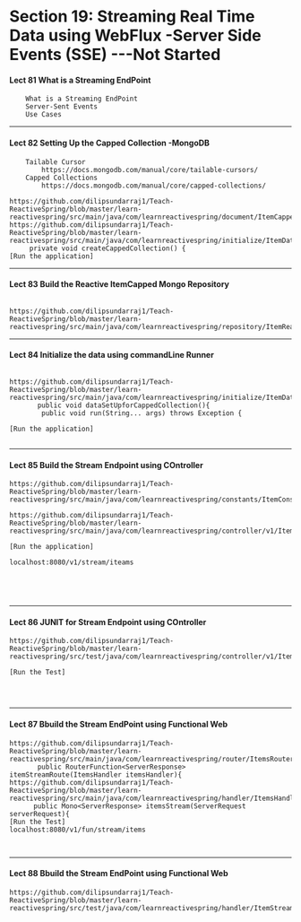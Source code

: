 # Section 19: Streaming Real Time Data using WebFlux -Server Side Events (SSE)  ---Not Started 

#### Lect 81 What is a Streaming EndPoint
```
    What is a Streaming EndPoint
    Server-Sent Events
    Use Cases

```
--------
#### Lect 82 Setting Up the Capped Collection -MongoDB
```
    Tailable Cursor
        https://docs.mongodb.com/manual/core/tailable-cursors/
    Capped Collections
        https://docs.mongodb.com/manual/core/capped-collections/
        
https://github.com/dilipsundarraj1/Teach-ReactiveSpring/blob/master/learn-reactivespring/src/main/java/com/learnreactivespring/document/ItemCapped.java
https://github.com/dilipsundarraj1/Teach-ReactiveSpring/blob/master/learn-reactivespring/src/main/java/com/learnreactivespring/initialize/ItemDataInitializer.java
     private void createCappedCollection() {
[Run the application]

```
--------
#### Lect 83 Build the Reactive ItemCapped Mongo Repository
```

https://github.com/dilipsundarraj1/Teach-ReactiveSpring/blob/master/learn-reactivespring/src/main/java/com/learnreactivespring/repository/ItemReactiveCappedRepository.java

```
--------
#### Lect 84 Initialize the data using commandLine Runner

```

https://github.com/dilipsundarraj1/Teach-ReactiveSpring/blob/master/learn-reactivespring/src/main/java/com/learnreactivespring/initialize/ItemDataInitializer.java
       public void dataSetUpforCappedCollection(){
        public void run(String... args) throws Exception {
       
[Run the application]    
    
```
--------
#### Lect 85 Build the Stream Endpoint using COntroller

```
https://github.com/dilipsundarraj1/Teach-ReactiveSpring/blob/master/learn-reactivespring/src/main/java/com/learnreactivespring/constants/ItemConstants.java

https://github.com/dilipsundarraj1/Teach-ReactiveSpring/blob/master/learn-reactivespring/src/main/java/com/learnreactivespring/controller/v1/ItemStreamController.java

[Run the application]  

localhost:8080/v1/stream/iteams



    
```
--------
#### Lect 86 JUNIT for Stream Endpoint using COntroller

```
https://github.com/dilipsundarraj1/Teach-ReactiveSpring/blob/master/learn-reactivespring/src/test/java/com/learnreactivespring/controller/v1/ItemStreamControllerTest.java

[Run the Test]  


    
```
--------
#### Lect 87 Bbuild the Stream EndPoint using Functional Web

```
https://github.com/dilipsundarraj1/Teach-ReactiveSpring/blob/master/learn-reactivespring/src/main/java/com/learnreactivespring/router/ItemsRouter.java
       public RouterFunction<ServerResponse> itemStreamRoute(ItemsHandler itemsHandler){
https://github.com/dilipsundarraj1/Teach-ReactiveSpring/blob/master/learn-reactivespring/src/main/java/com/learnreactivespring/handler/ItemsHandler.java
      public Mono<ServerResponse> itemsStream(ServerRequest serverRequest){
[Run the Test]  
localhost:8080/v1/fun/stream/items

    
```
--------
#### Lect 88 Bbuild the Stream EndPoint using Functional Web

```
https://github.com/dilipsundarraj1/Teach-ReactiveSpring/blob/master/learn-reactivespring/src/test/java/com/learnreactivespring/handler/ItemStreamsHandlerTest.java





